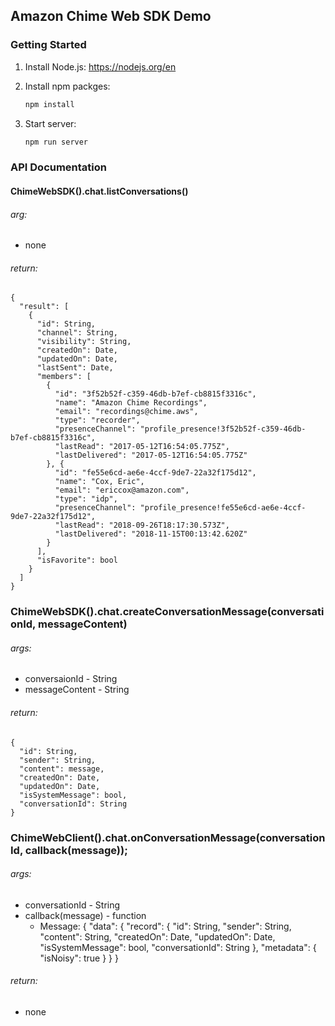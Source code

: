 ## Amazon Chime Web SDK Demo

### Getting Started

1. Install Node.js: https://nodejs.org/en

1. Install npm packges:

   ```bash
   npm install
   ```

1. Start server:

   ```bash
   npm run server
   ```

### API Documentation

#### ChimeWebSDK().chat.listConversations()
###### arg:
* none
###### return:
 
    {
      "result": [
        {
          "id": String,
          "channel": String,
          "visibility": String,
          "createdOn": Date,
          "updatedOn": Date,
          "lastSent": Date,
          "members": [
            {
              "id": "3f52b52f-c359-46db-b7ef-cb8815f3316c",
              "name": "Amazon Chime Recordings",
              "email": "recordings@chime.aws",
              "type": "recorder",
              "presenceChannel": "profile_presence!3f52b52f-c359-46db-b7ef-cb8815f3316c",
              "lastRead": "2017-05-12T16:54:05.775Z",
              "lastDelivered": "2017-05-12T16:54:05.775Z"
            }, {
              "id": "fe55e6cd-ae6e-4ccf-9de7-22a32f175d12",
              "name": "Cox, Eric",
              "email": "ericcox@amazon.com",
              "type": "idp",
              "presenceChannel": "profile_presence!fe55e6cd-ae6e-4ccf-9de7-22a32f175d12",
              "lastRead": "2018-09-26T18:17:30.573Z",
              "lastDelivered": "2018-11-15T00:13:42.620Z"
            }
          ],
          "isFavorite": bool
        }
      ]
    }


### ChimeWebSDK().chat.createConversationMessage(conversationId, messageContent)
###### args:
* conversaionId - String
* messageContent - String
###### return: 
    {
      "id": String,
      "sender": String,
      "content": message,
      "createdOn": Date,
      "updatedOn": Date,
      "isSystemMessage": bool,
      "conversationId": String
    }

### ChimeWebClient().chat.onConversationMessage(conversationId, callback(message));
###### args:
* conversationId - String
* callback(message) - function
    * Message:
        {
          "data": {
            "record": {
              "id": String,
              "sender": String,
              "content": String,
              "createdOn": Date,
              "updatedOn": Date,
              "isSystemMessage": bool,
              "conversationId": String
            },
            "metadata": {
              "isNoisy": true
            }
          }
        }
###### return:
* none